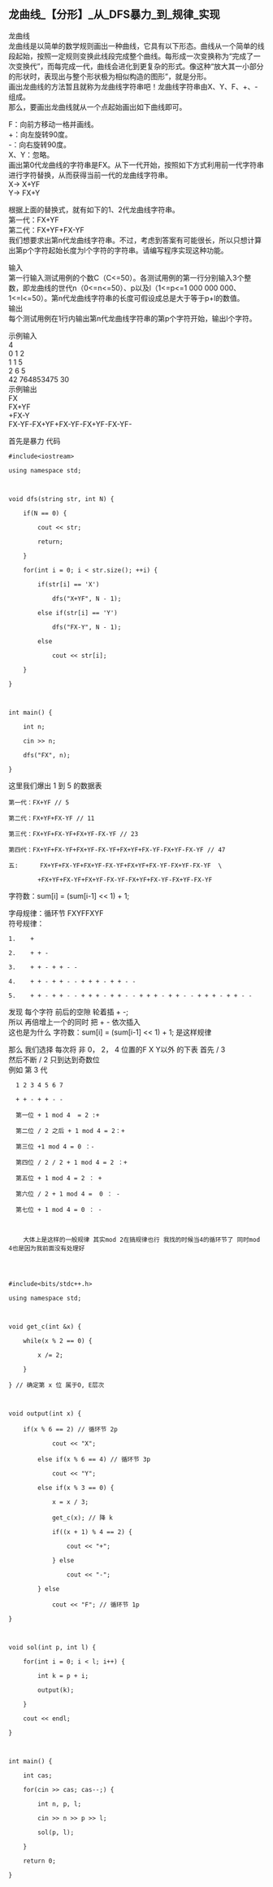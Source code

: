 ## 龙曲线_【分形】_从_DFS暴力_到_规律_实现

龙曲线  
龙曲线是以简单的数学规则画出一种曲线，它具有以下形态。曲线从一个简单的线段起始，按照一定规则变换此线段完成整个曲线。每形成一次变换称为“完成了一次变换代”，而每完成一代，曲线会进化到更复杂的形式。像这种“放大其一小部分的形状时，表现出与整个形状极为相似构造的图形”，就是分形。  
画出龙曲线的方法暂且就称为龙曲线字符串吧！龙曲线字符串由X、Y、F、+、-组成。  
那么，要画出龙曲线就从一个点起始画出如下曲线即可。

F：向前方移动一格并画线。  
+：向左旋转90度。  
-：向右旋转90度。  
X、Y：忽略。  
画出第0代龙曲线的字符串是FX。从下一代开始，按照如下方式利用前一代字符串进行字符替换，从而获得当前一代的龙曲线字符串。  
X-> X+YF  
Y-> FX+Y

根据上面的替换式，就有如下的1、2代龙曲线字符串。  
第一代：FX+YF  
第二代：FX+YF+FX-YF  
我们想要求出第n代龙曲线字符串。不过，考虑到答案有可能很长，所以只想计算出第p个字符起始长度为l个字符的字符串。请编写程序实现这种功能。

输入  
第一行输入测试用例的个数C（C<=50）。各测试用例的第一行分别输入3个整数，即龙曲线的世代n（0<=n<=50）、p以及l（1<=p<=1 000 000
000、1<=l<=50）。第n代龙曲线字符串的长度可假设成总是大于等于p+l的数值。  
输出  
每个测试用例在1行内输出第n代龙曲线字符串的第p个字符开始，输出l个字符。

示例输入  
4  
0 1 2  
1 1 5  
2 6 5  
42 764853475 30  
示例输出  
FX  
FX+YF  
+FX-Y  
FX-YF-FX+YF+FX-YF-FX+YF-FX-YF-  
  
首先是暴力 代码

    
    
    #include<iostream>
    using namespace std;
    
    void dfs(string str, int N) {
        if(N == 0) {
            cout << str;
            return;
        }
        for(int i = 0; i < str.size(); ++i) {
            if(str[i] == 'X')
                dfs("X+YF", N - 1);
            else if(str[i] == 'Y')
                dfs("FX-Y", N - 1);
            else
                cout << str[i];
        }
    }
    
    int main() {
        int n;
        cin >> n;
        dfs("FX", n);
    }
    

这里我们爆出 1 到 5 的数据表

    
    
    第一代：FX+YF // 5
    第二代：FX+YF+FX-YF // 11
    第三代：FX+YF+FX-YF+FX+YF-FX-YF // 23
    第四代：FX+YF+FX-YF+FX+YF-FX-YF+FX+YF+FX-YF-FX+YF-FX-YF // 47
    五:	    FX+YF+FX-YF+FX+YF-FX-YF+FX+YF+FX-YF-FX+YF-FX-YF  \
    		+FX+YF+FX-YF+FX+YF-FX-YF-FX+YF+FX-YF-FX+YF-FX-YF
    

字符数：sum[i] = (sum[i-1] << 1) + 1;

字母规律：循环节 FXYFFXYF  
符号规律：

    
    
    1.    +
    2.    + + -
    3.    + + - + + - -
    4.    + + - + + - - + + + - + + - -
    5. 	  + + - + + - - + + + - + + - - + + + - + + - - + + + - + + - -
    

发现 每个字符 前后的空隙 轮着插 + -;  
所以 再倍增上一个的同时 把 + - 依次插入  
这也是为什么 字符数：sum[i] = (sum[i-1] << 1) + 1; 是这样规律

那么 我们选择 每次将 非 0， 2， 4 位置的F X Y以外 的下表 首先 / 3  
然后不断 / 2 只到达到奇数位  
例如 第 3 代

    
    
      1 2 3 4 5 6 7
      + + - + + - - 
      第一位 + 1 mod 4  = 2 :+
      第二位 / 2 之后 + 1 mod 4 = 2：+
      第三位 +1 mod 4 = 0 ：-
      第四位 / 2 / 2 + 1 mod 4 = 2 ：+
      第五位 + 1 mod 4 = 2 ： +
      第六位 / 2 + 1 mod 4 =  0 ： -
      第七位 + 1 mod 4 = 0 ： -
    
    	大体上是这样的一般规律 其实mod 2在搞规律也行 我找的时候当4的循环节了 同时mod 4也是因为我前面没有处理好
    
    
    
    #include<bits/stdc++.h>
    using namespace std;
    
    void get_c(int &x) {
        while(x % 2 == 0) {
            x /= 2;
        }
    } // 确定第 x 位 属于O, E层次
    
    void output(int x) {
        if(x % 6 == 2) // 循环节 2p
                cout << "X";
            else if(x % 6 == 4) // 循环节 3p
                cout << "Y";
            else if(x % 3 == 0) {
                x = x / 3;
                get_c(x); // 降 k
                if((x + 1) % 4 == 2) {
                    cout << "+";
                } else
                    cout << "-";
            } else
                cout << "F"; // 循环节 1p
    }
    
    void sol(int p, int l) {
        for(int i = 0; i < l; i++) {
            int k = p + i;
            output(k);
        }
        cout << endl;
    }
    
    int main() {
        int cas;
        for(cin >> cas; cas--;) {
            int n, p, l;
            cin >> n >> p >> l;
            sol(p, l);
        }
        return 0;
    }
    

